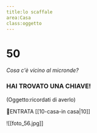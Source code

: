 ```yaml
---
title:lo scaffale
area:Casa
class:oggetto
---
```

# 50
_Cosa c'è vicino al micronde?_

### HAI TROVATO UNA CHIAVE!

(Oggetto:ricordati di averlo)

👀ENTRATA [[10-casa-in casa|10]]

![[foto_56.jpg]]